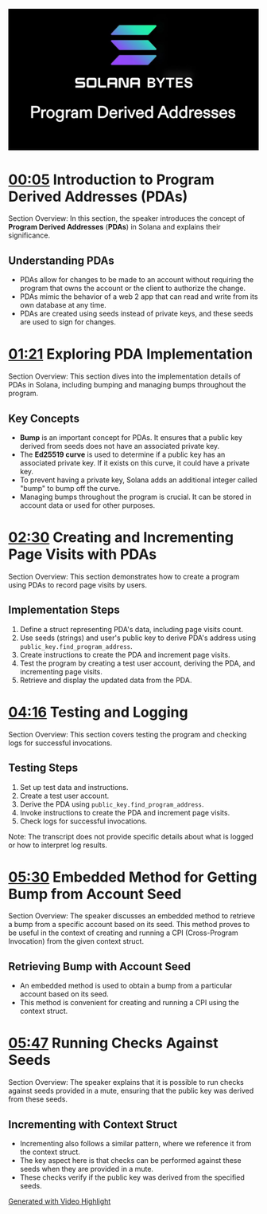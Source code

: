 ![](2023-11-13-22-24-39.png)

# [00:05](https://youtu.be/ZwFNPvqUclM?t=5) Introduction to Program Derived Addresses (PDAs)

Section Overview: In this section, the speaker introduces the concept of **Program Derived Addresses** (**PDAs**) in Solana and explains their significance.

## Understanding PDAs

- PDAs allow for changes to be made to an account without requiring the program that owns the account or the client to authorize the change.
- PDAs mimic the behavior of a web 2 app that can read and write from its own database at any time.
- PDAs are created using seeds instead of private keys, and these seeds are used to sign for changes.

# [01:21](https://youtu.be/ZwFNPvqUclM?t=81) Exploring PDA Implementation

Section Overview: This section dives into the implementation details of PDAs in Solana, including bumping and managing bumps throughout the program.

## Key Concepts

- **Bump** is an important concept for PDAs. It ensures that a public key derived from seeds does not have an associated private key.
- The **Ed25519 curve** is used to determine if a public key has an associated private key. If it exists on this curve, it could have a private key.
- To prevent having a private key, Solana adds an additional integer called "bump" to bump off the curve.
- Managing bumps throughout the program is crucial. It can be stored in account data or used for other purposes.

# [02:30](https://youtu.be/ZwFNPvqUclM?t=150) Creating and Incrementing Page Visits with PDAs

Section Overview: This section demonstrates how to create a program using PDAs to record page visits by users.

## Implementation Steps

1. Define a struct representing PDA's data, including page visits count.
2. Use seeds (strings) and user's public key to derive PDA's address using `public_key.find_program_address`.
3. Create instructions to create the PDA and increment page visits.
4. Test the program by creating a test user account, deriving the PDA, and incrementing page visits.
5. Retrieve and display the updated data from the PDA.

# [04:16](https://youtu.be/ZwFNPvqUclM?t=256) Testing and Logging

Section Overview: This section covers testing the program and checking logs for successful invocations.

## Testing Steps

1. Set up test data and instructions.
2. Create a test user account.
3. Derive the PDA using `public_key.find_program_address`.
4. Invoke instructions to create the PDA and increment page visits.
5. Check logs for successful invocations.

Note: The transcript does not provide specific details about what is logged or how to interpret log results.


# [05:30](https://youtu.be/ZwFNPvqUclM?t=330) Embedded Method for Getting Bump from Account Seed

Section Overview: The speaker discusses an embedded method to retrieve a bump from a specific account based on its seed. This method proves to be useful in the context of creating and running a CPI (Cross-Program Invocation) from the given context struct.

## Retrieving Bump with Account Seed

- An embedded method is used to obtain a bump from a particular account based on its seed.
- This method is convenient for creating and running a CPI using the context struct.

# [05:47](https://youtu.be/ZwFNPvqUclM?t=347) Running Checks Against Seeds

Section Overview: The speaker explains that it is possible to run checks against seeds provided in a mute, ensuring that the public key was derived from these seeds.

## Incrementing with Context Struct

- Incrementing also follows a similar pattern, where we reference it from the context struct.
- The key aspect here is that checks can be performed against these seeds when they are provided in a mute.
- These checks verify if the public key was derived from the specified seeds.

[Generated with Video Highlight](https://videohighlight.com/video/summary/ZwFNPvqUclM)